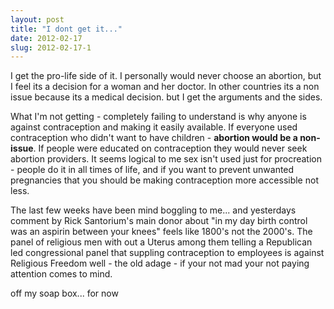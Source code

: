 ```yaml
---
layout: post
title: "I dont get it..."
date: 2012-02-17
slug: 2012-02-17-1
---
```


I get the pro-life side of it.  I personally would never choose an abortion, but I feel its a decision for a woman and her doctor.  In other countries its a non issue because its a medical decision.  but I get the arguments and the sides.  

What I&apos;m not getting - completely failing to understand is why anyone is against contraception and making it easily available.   If everyone used contraception who didn&apos;t want to have children - <strong>abortion would be a non-issue</strong>.  If people were educated on contraception they would never seek abortion providers.  It seems logical to me sex isn&apos;t used just for procreation - people do it in all times of life, and if you want to prevent unwanted pregnancies that you should be making contraception more accessible not less.

The last few weeks have been mind boggling to me... and yesterdays comment by Rick Santorium&apos;s main donor about &quot;in my day birth control was an aspirin between your knees&quot; feels like 1800&apos;s not the 2000&apos;s.  The panel of religious men with out a Uterus among them telling a Republican led congressional panel that suppling contraception to employees is  against Religious Freedom well - the old adage - if your not mad your not paying attention comes to mind.    

off my soap box... for now
